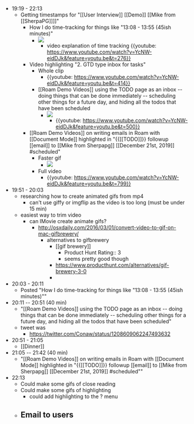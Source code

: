 - 19:19 - 22:13
    - Getting timestamps for "[[User Interview]] [[Demo]] [[Mike from [[SherpaPG]]]]"
        - How I do time-tracking for things like "13:08 - 13:55 (45ish minutes)"
            - ![](https://firebasestorage.googleapis.com/v0/b/firescript-577a2.appspot.com/o/imgs%2Fv8%2Fhelp%2FP4cpIdlbso?alt=media&token=bd2cff49-0e06-44ec-b116-80954e7f62f0)
                - video explanation of time tracking 
{{youtube: https://www.youtube.com/watch?v=YcNW-eidDJk&feature=youtu.be&t=276}}
        - Video highlighting "2. GTD type inbox for tasks"
            -  Whole clip
                - {{youtube: https://www.youtube.com/watch?v=YcNW-eidDJk&feature=youtu.be&t=414}}
            - [[Roam Demo Videos]] using the TODO page as an inbox -- doing things that can be done immediately -- scheduling other things for a future day, and hiding all the todos that have been scheduled
                - ![](https://firebasestorage.googleapis.com/v0/b/firescript-577a2.appspot.com/o/imgs%2Fv8%2Fhelp%2FLkcVzX2KIO?alt=media&token=cc53ba30-ed65-48ff-8251-b9c2a38d6e86)
                    - {{youtube: https://www.youtube.com/watch?v=YcNW-eidDJk&feature=youtu.be&t=500}}
        - [[Roam Demo Videos]] on writing emails in Roam with [[Document Mode]] highlighted in "{{[[TODO]]}} followup [[email]] to [[Mike from Sherpapg]]  [[December 21st, 2019]] #scheduled"
            - Faster gif
                - ![](https://firebasestorage.googleapis.com/v0/b/firescript-577a2.appspot.com/o/imgs%2Fv8%2Fhelp%2FQqDErvhJ61?alt=media&token=6658ec19-0dca-42e9-860a-8919363655f6)
            - Full video
                - {{youtube: https://www.youtube.com/watch?v=YcNW-eidDJk&feature=youtu.be&t=799}}
- 19:51 - 20:03
    - researching how to create animated gifs from mp4
        - can't use giffy or imgflip as the video is too long (must be under 15 min)
    - easiest way to trim video
        - can IMovie create animate gifs?
            - http://osxdaily.com/2016/03/01/convert-video-to-gif-on-mac-gifbrewery/
                - alternatives to gifbrewery
                    - [[gif brewery]]
                        - Product Hunt Rating:: 3
                        - seems pretty good though
                    - https://www.producthunt.com/alternatives/gif-brewery-3-0
                    - 
- 20:03 - 20:11
    - Posted "How I do time-tracking for things like "13:08 - 13:55 (45ish minutes)""
- 20:11 -- 20:51 (40 min)
    - "[[Roam Demo Videos]] using the TODO page as an inbox -- doing things that can be done immediately -- scheduling other things for a future day, and hiding all the todos that have been scheduled"
    - tweet was
        - https://twitter.com/Conaw/status/1208609062247493632
- 20:51 - 21:05
    - [[Dinner]]
- 21:05 -- 21:42 (40 min)
    - "[[Roam Demo Videos]] on writing emails in Roam with [[Document Mode]] highlighted in "{{[[TODO]]}} followup [[email]] to [[Mike from Sherpapg]]  [[December 21st, 2019]] #scheduled""
- 22:13
    - Could make some gifs of close reading
    - Could make some gifs of highlighting
        - could add highlighting to the ? menu
    - Email to users
        - 
